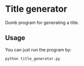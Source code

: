# Title generator

Dumb program for generating a title.

## Usage

You can just run the program by:

```shell
python title_generator.py
```
